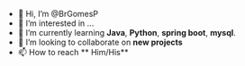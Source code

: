 - 👋 Hi, I’m @BrGomesP
- 👀 I’m interested in ...
- 🌱 I’m currently learning **Java**, **Python**, **spring boot**, **mysql**. 
- 💞️ I’m looking to collaborate on **new projects**
- 📫 How to reach ** Him/His**

<!---
BrGomesP/BrGomesP is a ✨ special ✨ repository because its `README.md` (this file) appears on your GitHub profile.
You can click the Preview link to take a look at your changes.
--->
